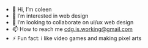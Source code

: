 - 👋 Hi, I’m coleen
- 👀 I’m interested in web design
- 💞️ I’m looking to collaborate on ui/ux web design
- 📫 How to reach me cdg.is.working@gmail.com
- ⚡ Fun fact: i like video games and making pixel arts 

<!---
callmecoleen/callmecoleen is a ✨ special ✨ repository because its `README.md` (this file) appears on your GitHub profile.
You can click the Preview link to take a look at your changes.
--->
